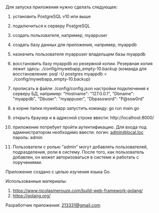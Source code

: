 Для запуска приложения нужно сделать следующее:
1. установить PostgreSQL v10 или выше
2. подключиться к серверу PostgreSQL
3. создать пользователя, например, myappuser
4. создать базу данных для приложения, например, myappdb
5. назначить пользователя myappuser владельцем базы myappdb
6. восстановить базу myappdb из резервной копии.
   Резервная копия лежит здесь: ./config/mywebapp_empty-10.backup
   (команда для восстановления: psql -U postgres myappdb < ./config/mywebapp_empty-10.backup)
7. прописать в файле ./config/config.json настройки подключения к серверу БД, например:
	    "Hostname": "127.0.0.1",
        "Dbname": "myappdb",
		"Dbuser": "myappuser",
		"Dbpassword": "P@ssw0rd"
8. в корне папки mywebapp запустить команду:
	go run main.go
9. открыть браузер и в адресной строке ввести:
	http://localhost:8000/

10. приложение потребует пройти аутентификацию.
	Для входа под администратором необходимо ввести:
	логин:	admin@local.loc
	пароль:	admin

11. Пользователи с ролью "admin" могут добавлять пользователей, подразделения, роли в систему.
	После того, как пользователь добавлен, он может авторизоваться в системе и работать с поручениями.


Приложение создано с целью изучения языка Go.

Использованные материалы:
1. https://www.nicolasmerouze.com/build-web-framework-golang/
2. https://golang.org/

Разработчик приложения:	213331@gmail.com
